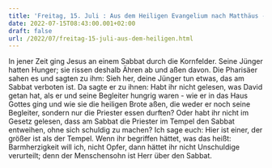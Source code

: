```yaml
---
title: 'Freitag, 15. Juli : Aus dem Heiligen Evangelium nach Matthäus - Mt 12,1-8.'
date: 2022-07-15T08:43:00.001+02:00
draft: false
url: /2022/07/freitag-15-juli-aus-dem-heiligen.html
---
```


In jener Zeit ging Jesus an einem Sabbat durch die Kornfelder. Seine Jünger hatten Hunger; sie rissen deshalb Ähren ab und aßen davon. Die Pharisäer sahen es und sagten zu ihm: Sieh her, deine Jünger tun etwas, das am Sabbat verboten ist. Da sagte er zu ihnen: Habt ihr nicht gelesen, was David getan hat, als er und seine Begleiter hungrig waren - wie er in das Haus Gottes ging und wie sie die heiligen Brote aßen, die weder er noch seine Begleiter, sondern nur die Priester essen durften? Oder habt ihr nicht im Gesetz gelesen, dass am Sabbat die Priester im Tempel den Sabbat entweihen, ohne sich schuldig zu machen? Ich sage euch: Hier ist einer, der größer ist als der Tempel. Wenn ihr begriffen hättet, was das heißt: Barmherzigkeit will ich, nicht Opfer, dann hättet ihr nicht Unschuldige verurteilt; denn der Menschensohn ist Herr über den Sabbat.